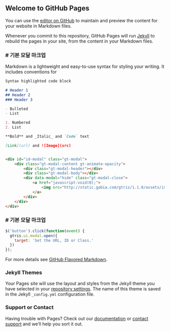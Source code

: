 ## Welcome to GitHub Pages

You can use the [editor on GitHub](https://github.com/gabia-frontend-dev/gabia-frontend-dev.github.io/edit/master/README.md) to maintain and preview the content for your website in Markdown files.

Whenever you commit to this repository, GitHub Pages will run [Jekyll](https://jekyllrb.com/) to rebuild the pages in your site, from the content in your Markdown files.

### # 기본 모달 마크업

Markdown is a lightweight and easy-to-use syntax for styling your writing. It includes conventions for

```markdown
Syntax highlighted code block

# Header 1
## Header 2
### Header 3

- Bulleted
- List

1. Numbered
2. List

**Bold** and _Italic_ and `Code` text

[Link](url) and ![Image](src)


<div id="id-modal" class="gt-modal">
    <div class="gt-modal-content gt-animate-opacity">
        <div class="gt-modal-header"></div>
        <div class="gt-modal-body"></div>
        <div data-modal="hide" class="gt-modal-close">
            <a href="javascript:void(0);">
                <img src="http://static.gabia.com/gtris/1.1.0/assets/images/delete.svg" alt="닫기">
            </a>
        </div>
    </div>
</div>
```

### # 기본 모달 마크업

```javascript
$('button').click(function(event) {
  gtris.ui.modal.open({
    target: 'Set the URL, ID or Class.'
  })
});
```

For more details see [GitHub Flavored Markdown](https://guides.github.com/features/mastering-markdown/).

### Jekyll Themes

Your Pages site will use the layout and styles from the Jekyll theme you have selected in your [repository settings](https://github.com/gabia-frontend-dev/gabia-frontend-dev.github.io/settings). The name of this theme is saved in the Jekyll `_config.yml` configuration file.

### Support or Contact

Having trouble with Pages? Check out our [documentation](https://help.github.com/categories/github-pages-basics/) or [contact support](https://github.com/contact) and we’ll help you sort it out.
